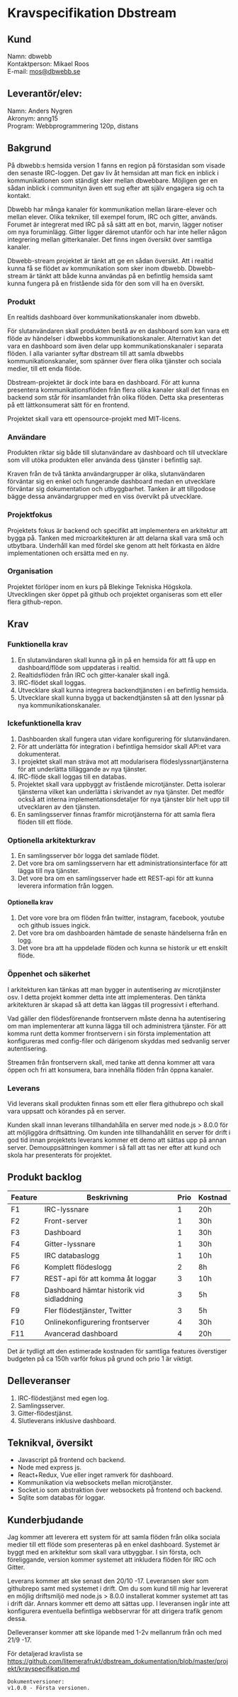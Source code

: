 # Kravspecifikation Dbstream

## Kund
Namn: dbwebb  
Kontaktperson: Mikael Roos  
E-mail: mos@dbwebb.se

## Leverantör/elev:
Namn: Anders Nygren  
Akronym: anng15  
Program: Webbprogrammering 120p, distans

## Bakgrund

På dbwebb:s hemsida version 1 fanns en region på förstasidan som visade den senaste IRC-loggen. Det gav liv åt hemsidan att man fick en inblick i kommunikationen som ständigt sker mellan dbwebbare. Möjligen ger en sådan inblick i communityn även ett sug efter att själv engagera sig och ta kontakt.

Dbwebb har många kanaler för kommunikation mellan lärare-elever och mellan elever. Olika tekniker, till exempel forum, IRC och gitter, används. Forumet är integrerat med IRC på så sätt att en bot, marvin, lägger notiser om nya foruminlägg. Gitter ligger däremot utanför och har inte heller någon integrering mellan gitterkanaler. Det finns ingen översikt över samtliga kanaler.

Dbwebb-stream projektet är tänkt att ge en sådan översikt. Att i realtid kunna få se flödet av kommunikation som sker inom dbwebb. Dbwebb-stream är tänkt att både kunna användas på en befintlig hemsida samt kunna fungera på en fristående sida för den som vill ha en översikt.

### Produkt
En realtids dashboard över kommunikationskanaler inom dbwebb.

För slutanvändaren skall produkten bestå av en dashboard som kan vara ett flöde av händelser i dbwebbs kommunikationskanaler. Alternativt kan det vara en dashboard som även delar upp kommunikationskanaler i separata flöden. I alla varianter syftar dbstream till att samla dbwebbs kommunikationskanaler, som spänner över flera olika tjänster och sociala medier, till ett enda flöde.

Dbstream-projektet är dock inte bara en dashboard. För att kunna presentera kommunikationsflöden från flera olika kanaler skall det finnas en backend som står för insamlandet från olika flöden. Detta ska presenteras på ett lättkonsumerat sätt för en frontend.

Projektet skall vara ett opensource-projekt med MIT-licens.

### Användare
Produkten riktar sig både till slutanvändare av dashboard och till utvecklare som vill utöka produkten eller använda dess tjänster i befintlig sajt.

Kraven från de två tänkta användargrupper är olika, slutanvändaren förväntar sig en enkel och fungerande dashboard medan en utvecklare förväntar sig dokumentation och utbyggbarhet. Tanken är att tillgodose bägge dessa användargrupper med en viss övervikt på utvecklare.

### Projektfokus
Projektets fokus är backend och specifikt att implementera en arkitektur att bygga på. Tanken med microarkitekturen är att delarna skall vara små och utbytbara. Underhåll kan med fördel ske genom att helt förkasta en äldre implementationen och ersätta med en ny.

### Organisation
Projektet förlöper inom en kurs på Blekinge Tekniska Högskola. Utvecklingen sker öppet på github och projektet organiseras som ett eller flera github-repon.

## Krav

### Funktionella krav
1. En slutanvändaren skall kunna gå in på en hemsida för att få upp en dashboard/flöde som uppdateras i realtid.
2. Realtidsflöden från IRC och gitter-kanaler skall ingå.
3. IRC-flödet skall loggas.
4. Utvecklare skall kunna integrera backendtjänsten i en befintlig hemsida.
5. Utvecklare skall kunna bygga ut backendtjänsten så att den lyssnar på nya kommunikationskanaler.

### Ickefunktionella krav
1. Dashboarden skall fungera utan vidare konfigurering för slutanvändaren.
2. För att underlätta för integration i befintliga hemsidor skall API:et vara dokumenterat.
3. I projektet skall man sträva mot att modularisera flödeslyssnartjänsterna för att underlätta tilläggande av nya tjänster.
4. IRC-flöde skall loggas till en databas.
5. Projektet skall vara uppbyggt av fristående microtjänster. Detta isolerar tjänsterna vilket kan underlätta i skrivandet av nya tjänster. Det medför också att interna implementationsdetaljer för nya tjänster blir helt upp till utvecklaren av den tjänsten.
6. En samlingsserver finnas framför microtjänsterna för att samla flera flöden till ett flöde.

### Optionella arkitekturkrav
1. En samlingsserver bör logga det samlade flödet.
2. Det vore bra om samlingsservern har ett administrationsinterface för att lägga till nya tjänster.
3. Det vore bra om en samlingsserver hade ett REST-api för att kunna leverera information från loggen.

#### Optionella krav
1. Det vore vore bra om flöden från twitter, instagram, facebook, youtube och github issues ingick.
2. Det vore bra om dashboarden hämtade de senaste händelserna från en logg.
3. Det vore bra att ha uppdelade flöden och kunna se historik ur ett enskilt flöde.

### Öppenhet och säkerhet
I arkitekturen kan tänkas att man bygger in autentisering av microtjänster osv. I detta projekt kommer detta inte att implementeras. Den tänkta arkitekturen är skapad så att detta kan läggas till progressivt i efterhand.

Vad gäller den flödesförenande frontservern måste denna ha autentisering om man implementerar att kunna lägga till och administrera tjänster. För att komma runt detta kommer frontservern i sin första implementation att konfigureras med config-filer och därigenom skyddas med sedvanlig server autentisering.

Streamen från frontservern skall, med tanke att denna kommer att vara öppen och fri att konsumera, bara innehålla flöden från öppna kanaler.

### Leverans
Vid leverans skall produkten finnas som ett eller flera githubrepo och skall vara uppsatt och körandes på en server.

Kunden skall innan leverans tillhandahålla en server med node.js > 8.0.0 för att möjliggöra driftsättning. Om kunden inte tillhandahållit en server för drift i god tid innan projektets leverans kommer ett demo att sättas upp på annan server. Demouppsättningen kommer i så fall att tas ner efter att kund och skola har presenterats för projektet.

## Produkt backlog
| Feature | Beskrivning                               | Prio | Kostnad |
|---------|-------------------------------------------|------|---------|
| F1      | IRC-lyssnare                              | 1    | 20h     |
| F2      | Front-server                              | 1    | 30h     |
| F3      | Dashboard                                 | 1    | 30h     |
| F4      | Gitter-lyssnare                           | 1    | 30h     |
| F5      | IRC databaslogg                           | 1    | 10h     |
| F6      | Komplett flödeslogg                       | 2    | 8h      |
| F7      | REST-api för att komma åt loggar          | 3    | 10h     |
| F8      | Dashboard hämtar historik vid sidladdning | 3    | 5h      |
| F9      | Fler flödestjänster, Twitter              | 3    | 5h      |
| F10     | Onlinekonfigurering frontserver           | 4    | 30h     |
| F11     | Avancerad dashboard                       | 4    | 20h     |

Det är tydligt att den estimerade kostnaden för samtliga features överstiger budgeten på ca 150h varför fokus på grund och prio 1 är viktigt.

## Delleveranser
1. IRC-flödestjänst med egen log.
2. Samlingsserver.
3. Gitter-flödestjänst.
4. Slutleverans inklusive dashboard.

## Teknikval, översikt
* Javascript på frontend och backend.
* Node med express js.
* React+Redux, Vue eller inget ramverk för dashboard.
* Kommunikation via websockets mellan microtjänster.
* Socket.io som abstraktion över websockets på frontend och backend.
* Sqlite som databas för loggar.

## Kunderbjudande
Jag kommer att leverera ett system för att samla flöden från olika sociala medier till ett flöde som presenteras på en enkel dashboard. Systemet är byggt med en arkitektur som skall vara utbyggbar. I sin första, och föreliggande, version kommer systemet att inkludera flöden för IRC och Gitter.

Leverans kommer att ske senast den 20/10 -17. Leveransen sker som githubrepo samt med systemet i drift. Om du som kund till mig har levererat en möjlig driftsmiljö med node.js > 8.0.0 installerat kommer systemet att tas i drift där. Annars kommer ett demo att sättas upp. I leveransen ingår inte att konfigurera eventuella befintliga webbservrar för att dirigera trafik genom dessa.

Delleveranser kommer att ske löpande med 1-2v mellanrum från och med 21/9 -17.

För detaljerad kravlista se https://github.com/litemerafrukt/dbstream_dokumentation/blob/master/projekt/kravspecifikation.md


```
Dokumentversioner:
v1.0.0 - Första versionen.
```

